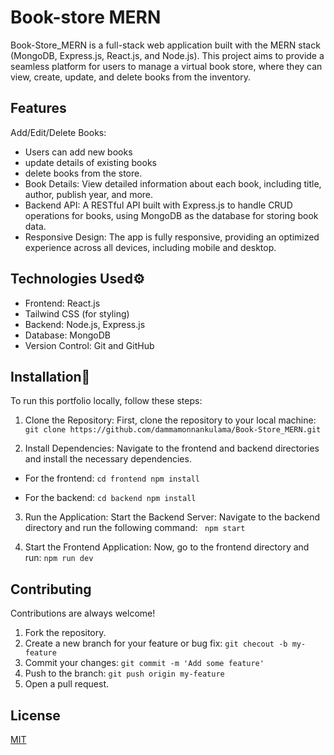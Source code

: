 # Book-store MERN

Book-Store_MERN is a full-stack web application built with the MERN stack (MongoDB, Express.js, React.js, and Node.js). This project aims to provide a seamless platform for users to manage a virtual book store, where they can view, create, update, and delete books from the inventory.
## Features
Add/Edit/Delete Books: 
* Users can add new books 
* update details of existing books
* delete books from the store. 
* Book Details: View detailed information about each book, including title, author, publish year, and more. 
* Backend API: A RESTful API built with Express.js to handle CRUD operations for books, using MongoDB as the database for storing book data. 
* Responsive Design: The app is fully responsive, providing an optimized experience across all devices, including mobile and desktop.

## Technologies Used⚙️
* Frontend: React.js 
* Tailwind CSS (for styling) 
* Backend: Node.js, Express.js 
* Database: MongoDB 
* Version Control: Git and GitHub

## Installation🚀

To run this portfolio locally, follow these steps:

1. Clone the Repository: First, clone the repository to your local machine:
 ` git clone https://github.com/dammamonnankulama/Book-Store_MERN.git`

2. Install Dependencies: Navigate to the frontend and backend directories and install the  necessary dependencies.

* For the frontend: `cd frontend npm install`

* For the backend: `cd backend npm install`

3. Run the Application: Start the Backend Server: Navigate to the backend directory and run the following command: ` npm start`

4. Start the Frontend Application: Now, go to the frontend directory and run: `npm run dev`
## Contributing

Contributions are always welcome!

1. Fork the repository.
2. Create a new branch for your feature or bug fix: `git checout -b my-feature`
3. Commit your changes: `git commit -m 'Add some feature'`
4. Push to the branch: `git push origin my-feature`
5. Open a pull request.

## License

[MIT](https://choosealicense.com/licenses/mit/)




